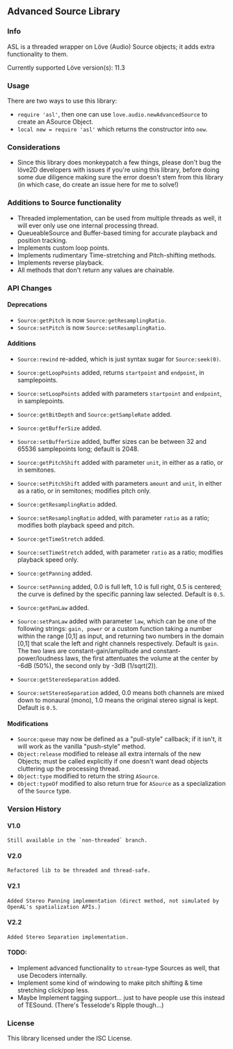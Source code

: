 Advanced Source Library
----------------------------------------------------------

### Info

ASL is a threaded wrapper on Löve (Audio) Source objects; it adds extra functionality to them.

Currently supported Löve version(s): 11.3

### Usage

There are two ways to use this library:

- `require 'asl'`, then one can use `love.audio.newAdvancedSource` to create an ASource Object.
- `local new = require 'asl'` which returns the constructor into `new`.

### Considerations

- Since this library does monkeypatch a few things, please don't bug the löve2D developers with issues if you're using this library, before doing some due diligence making sure the error doesn't stem from this library (in which case, do create an issue here for me to solve!)

### Additions to Source functionality

- Threaded implementation, can be used from multiple threads as well, it will ever only use one internal processing thread.
- QueueableSource and Buffer-based timing for accurate playback and position tracking.
- Implements custom loop points.
- Implements rudimentary Time-stretching and Pitch-shifting methods.
- Implements reverse playback.
- All methods that don't return any values are chainable.

### API Changes

#### Deprecations
- `Source:getPitch` is now `Source:getResamplingRatio`.
- `Source:setPitch` is now `Source:setResamplingRatio`.

#### Additions
- `Source:rewind` re-added, which is just syntax sugar for `Source:seek(0)`.
- `Source:getLoopPoints` added, returns `startpoint` and `endpoint`, in samplepoints.
- `Source:setLoopPoints` added with parameters `startpoint` and `endpoint`, in samplepoints.
- `Source:getBitDepth` and `Source:getSampleRate` added.
- `Source:getBufferSize` added.
- `Source:setBufferSize` added, buffer sizes can be between 32 and 65536 samplepoints long; default is 2048.
- `Source:getPitchShift` added with parameter `unit`, in either as a ratio, or in semitones.
- `Source:setPitchShift` added with parameters `amount` and `unit`, in either as a ratio, or in semitones; modifies pitch only.
- `Source:getResamplingRatio` added.
- `Source:setResamplingRatio` added, with parameter `ratio` as a ratio; modifies both playback speed and pitch.
- `Source:getTimeStretch` added.
- `Source:setTimeStretch` added, with parameter `ratio` as a ratio; modifies playback speed only.

- `Source:getPanning` added.
- `Source:setPanning` added, 0.0 is full left, 1.0 is full right, 0.5 is centered; the curve is defined by the specific panning law selected. Default is `0.5`.
- `Source:getPanLaw` added.
- `Source:setPanLaw` added with parameter `law`, which can be one of the following strings: `gain, power` or a custom function taking a number within the range [0,1] as input, and returning two numbers in the domain [0,1] that scale the left and right channels respectively. Default is `gain`.
The two laws are constant-gain/amplitude and constant-power/loudness laws, the first attentuates the volume at the center by -6dB (50%), the second only by -3dB (1/sqrt(2)).
- `Source:getStereoSeparation` added.
- `Source:setStereoSeparation` added, 0.0 means both channels are mixed down to monaural (mono), 1.0 means the original stereo signal is kept. Default is `0.5`.

#### Modifications
- `Source:queue` may now be defined as a "pull-style" callback; if it isn't, it will work as the vanilla "push-style" method.
- `Object:release` modified to release all extra internals of the new Objects; must be called explicitly if one doesn't want dead objects cluttering up the processing thread.
- `Object:type` modified to return the string `ASource`.
- `Object:typeOf` modified to also return true for `ASource` as a specialization of the `Source` type.

### Version History

#### V1.0

	Still available in the `non-threaded` branch.

#### V2.0

	Refactored lib to be threaded and thread-safe.

#### V2.1

	Added Stereo Panning implementation (direct method, not simulated by OpenAL's spatialization APIs.)

#### V2.2

	Added Stereo Separation implementation.

#### TODO:

- Implement advanced functionality to `stream`-type Sources as well, that use Decoders internally.
- Implement some kind of windowing to make pitch shifting & time stretching click/pop less.
- Maybe Implement tagging support... just to have people use this instead of TESound. (There's Tesselode's Ripple though...)

### License
This library licensed under the ISC License.
